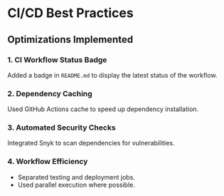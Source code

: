 # CI/CD Best Practices

## Optimizations Implemented

### 1. CI Workflow Status Badge
Added a badge in `README.md` to display the latest status of the workflow.

### 2. Dependency Caching
Used GitHub Actions cache to speed up dependency installation.

### 3. Automated Security Checks
Integrated Snyk to scan dependencies for vulnerabilities.

### 4. Workflow Efficiency
- Separated testing and deployment jobs.
- Used parallel execution where possible.